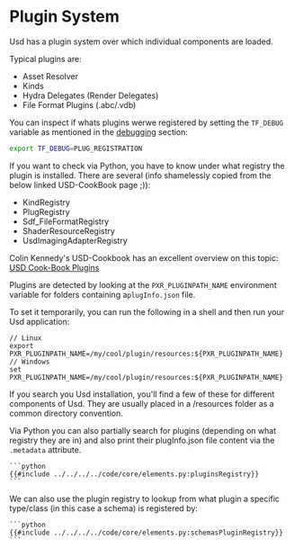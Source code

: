 # Plugin System

Usd has a plugin system over which individual components are loaded.

Typical plugins are:
- Asset Resolver
- Kinds
- Hydra Delegates (Render Delegates)
- File Format Plugins (.abc/.vdb)

You can inspect if whats plugins werwe registered by setting the `TF_DEBUG` variable as mentioned in the [debugging](../profiling/debug.md) section:
```bash
export TF_DEBUG=PLUG_REGISTRATION
```

If you want to check via Python, you have to know under what registry the plugin is installed. There are several (info shamelessly copied from the below linked USD-CookBook page ;)):
- KindRegistry
- PlugRegistry
- Sdf_FileFormatRegistry
- ShaderResourceRegistry
- UsdImagingAdapterRegistry

Colin Kennedy's USD-Cookbook has an excellent overview on this topic:
[USD Cook-Book Plugins](ttps://github.com/ColinKennedy/USD-Cookbook/blob/33eac067a0a62578934105b19a2b9d8e4ea0646c/references/working_with_plugins.md)


Plugins are detected by looking at the `PXR_PLUGINPATH_NAME` environment variable for folders containing a`plugInfo.json` file.

To set it temporarily, you can run the following in a shell and then run your Usd application:
```
// Linux
export PXR_PLUGINPATH_NAME=/my/cool/plugin/resources:${PXR_PLUGINPATH_NAME}
// Windows
set PXR_PLUGINPATH_NAME=/my/cool/plugin/resources:${PXR_PLUGINPATH_NAME}
```

If you search you Usd installation, you'll find a few of these for different components of Usd. They are usually placed in a <Plugin Root>/resources folder as a common directory convention.

Via Python you can also partially search for plugins (depending on what registry they are in) and also print their plugInfo.json file content via the `.metadata` attribute.

~~~admonish info title=""
```python
{{#include ../../../../code/core/elements.py:pluginsRegistry}}
```
~~~

We can also use the plugin registry to lookup from what plugin a specific type/class (in this case a schema) is registered by:
~~~admonish info title=""
```python
{{#include ../../../../code/core/elements.py:schemasPluginRegistry}}
```
~~~

